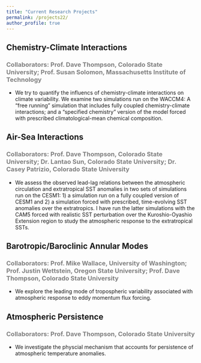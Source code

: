 ```yaml
---
title: "Current Research Projects"
permalink: /projects22/
author_profile: true
---
```


## Chemistry-Climate Interactions
### <span style="color:gray">Collaborators: Prof. Dave Thompson, Colorado State University; Prof. Susan Solomon, Massachusetts Institute of Technology </span>
* We try to quantify the influencs of chemistry-climate interactions on climate variability. We examine two simulations run on the WACCM4: A “free running” simulation that includes fully coupled chemistry-climate interactions; and a “specified chemistry” version of the model forced with prescribed climatological-mean chemical composition.

## Air-Sea Interactions
### <span style="color:gray">Collaborators: Prof. Dave Thompson, Colorado State University; Dr. Lantao Sun, Colorado State University; Dr. Casey Patrizio, Colorado State University </span>
* We assess the observed lead-lag relations between the atmospheric circulation and extratropical SST anomalies in two sets of simulations run on the CESM1: 1) a simulation run on a fully coupled version of CESM1 and 2) a simulation forced with prescribed, time-evolving SST anomalies over the extratropics. I have run the latter simulations with the CAM5 forced with realistic SST perturbation over the Kuroshio-Oyashio Extension region to study the atmospheric response to the extratropical SSTs.

## Barotropic/Baroclinic Annular Modes
### <span style="color:gray">Collaborators: Prof. Mike Wallace, University of Washington; Prof. Justin Wettstein, Oregon State University; Prof. Dave Thompson, Colorado State University </span>
* We explore the leading mode of tropospheric variability associated with atmospheric response to eddy momentum flux forcing.

## Atmospheric Persistence
### <span style="color:gray">Collaborators: Prof. Dave Thompson, Colorado State University </span>
* We investigate the physcial mechanism that accounts for persistence of atmospheric temperature anomalies.
